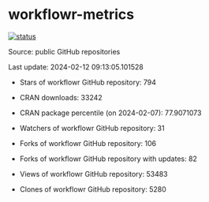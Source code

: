 
<!-- README.md is generated from README.Rmd. Please edit that file -->

# workflowr-metrics

[![status](https://github.com/workflowr/workflowr-metrics/workflows/metrics/badge.svg)](https://github.com/workflowr/workflowr-metrics/actions/workflows/metrics.yaml)

Source: public GitHub repositories

Last update: 2024-02-12 09:13:05.101528

<!--





* Weekly active projects (unique users):  ()

* Monthly active projects (unique users):  ()

* Number of workflowr projects on GitHub: 


-->

  - Stars of workflowr GitHub repository: 794

  - CRAN downloads: 33242

  - CRAN package percentile (on 2024-02-07): 77.9071073

  - Watchers of workflowr GitHub repository: 31

  - Forks of workflowr GitHub repository: 106

  - Forks of workflowr GitHub repository with updates: 82

  - Views of workflowr GitHub repository: 53483

  - Clones of workflowr GitHub repository: 5280
